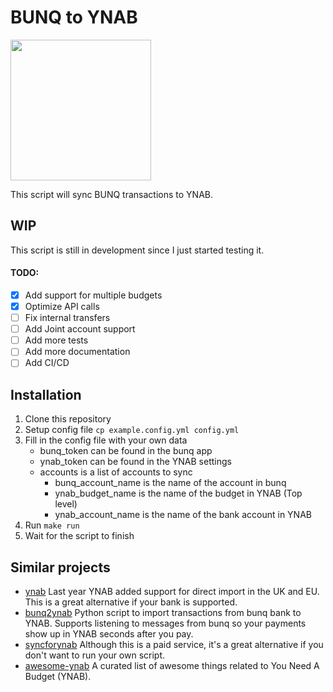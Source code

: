 # BUNQ to YNAB 
<img src='https://github.com/bad33ndj3/bunq2ynab/assets/9072952/2a61635f-db5e-43a2-825a-8a230cd3bebc' width='225'>


This script will sync BUNQ transactions to YNAB.

## WIP

This script is still in development since I just started testing it.

#### TODO:

- [x] Add support for multiple budgets
- [x] Optimize API calls
- [ ] Fix internal transfers
- [ ] Add Joint account support
- [ ] Add more tests
- [ ] Add more documentation
- [ ] Add CI/CD

## Installation

1. Clone this repository
2. Setup config file `cp example.config.yml config.yml`
3. Fill in the config file with your own data
    - bunq_token can be found in the bunq app
    - ynab_token can be found in the YNAB settings
    - accounts is a list of accounts to sync
        - bunq_account_name is the name of the account in bunq
        - ynab_budget_name is the name of the budget in YNAB (Top level)
        - ynab_account_name is the name of the bank account in YNAB
4. Run `make run`
5. Wait for the script to finish

## Similar projects
- [ynab](https://support.ynab.com/en_us/direct-import-in-the-uk-and-eu-an-overview-Syae1z_A9) Last year YNAB added support for direct import in the UK and EU.  This is a great alternative if your bank is supported.
- [bunq2ynab](https://github.com/wesselt/bunq2ynab) Python script to import transactions from bunq bank to YNAB.  Supports listening to messages from bunq so your payments show up in YNAB seconds after you pay.
- [syncforynab](https://syncforynab.com/) Although this is a paid service, it's a great alternative if you don't want to run your own script.
- [awesome-ynab](https://github.com/scottrobertson/awesome-ynab) A curated list of awesome things related to You Need A Budget (YNAB).
